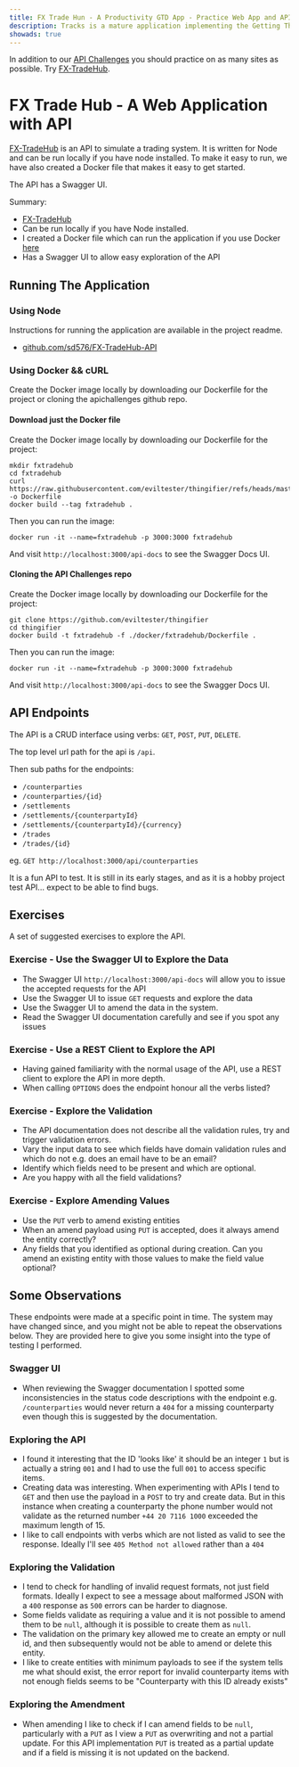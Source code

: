 ```yaml
---
title: FX Trade Hun - A Productivity GTD App - Practice Web App and API
description: Tracks is a mature application implementing the Getting Things Done productivity method with a Web GUI and API.
showads: true
---
```


In addition to our [API Challenges](/gui/challenges) you should practice on as many sites as possible. Try [FX-TradeHub](https://github.com/sd576/FX-TradeHub-API).

# FX Trade Hub - A Web Application with API

[FX-TradeHub](https://github.com/sd576/FX-TradeHub-API) is an API to simulate a trading system. It is written for Node and can be run locally if you have node installed. To make it easy to run, we have also created a Docker file that makes it easy to get started.

The API has a Swagger UI.

Summary:

- [FX-TradeHub](https://github.com/sd576/FX-TradeHub-API)
- Can be run locally if you have Node installed.
- I created a Docker file which can run the application if you use Docker [here](https://github.com/eviltester/thingifier/tree/master/docker)
- Has a Swagger UI to allow easy exploration of the API


## Running The Application

### Using Node

Instructions for running the application are available in the project readme.

- [github.com/sd576/FX-TradeHub-API](https://github.com/sd576/FX-TradeHub-API)


### Using Docker && cURL

Create the Docker image locally by downloading our Dockerfile for the project or cloning the apichallenges github repo.

#### Download just the Docker file

Create the Docker image locally by downloading our Dockerfile for the project:

```
mkdir fxtradehub
cd fxtradehub
curl https://raw.githubusercontent.com/eviltester/thingifier/refs/heads/master/docker/fxtradehub/Dockerfile -o Dockerfile
docker build --tag fxtradehub .
```

Then you can run the image:

```
docker run -it --name=fxtradehub -p 3000:3000 fxtradehub
```

And visit `http://localhost:3000/api-docs` to see the Swagger Docs UI.

#### Cloning the API Challenges repo

Create the Docker image locally by downloading our Dockerfile for the project:

```
git clone https://github.com/eviltester/thingifier
cd thingifier
docker build -t fxtradehub -f ./docker/fxtradehub/Dockerfile .
```

Then you can run the image:

```
docker run -it --name=fxtradehub -p 3000:3000 fxtradehub
```

And visit `http://localhost:3000/api-docs` to see the Swagger Docs UI.


## API Endpoints

The API is a CRUD interface using verbs: `GET`, `POST`, `PUT`, `DELETE`.

The top level url path for the api is `/api`.

Then sub paths for the endpoints:

- `/counterparties`
- `/counterparties/{id}`
- `/settlements`
- `/settlements/{counterpartyId}`
- `/settlements/{counterpartyId}/{currency}`
- `/trades`
- `/trades/{id}`


eg. `GET http://localhost:3000/api/counterparties`

It is a fun API to test. It is still in its early stages, and as it is a hobby project test API... expect to be able to find bugs.

## Exercises

A set of suggested exercises to explore the API.

### Exercise - Use the Swagger UI to Explore the Data

- The Swagger UI `http://localhost:3000/api-docs` will allow you to issue the accepted requests for the API
- Use the Swagger UI to issue `GET` requests and explore the data
- Use the Swagger UI to amend the data in the system.
- Read the Swagger UI documentation carefully and see if you spot any issues

### Exercise - Use a REST Client to Explore the API

- Having gained familiarity with the normal usage of the API, use a REST client to explore the API in more depth.
- When calling `OPTIONS` does the endpoint honour all the verbs listed?


### Exercise - Explore the Validation

- The API documentation does not describe all the validation rules, try and trigger validation errors.
- Vary the input data to see which fields have domain validation rules and which do not e.g. does an email have to be an email?
- Identify which fields need to be present and which are optional.
- Are you happy with all the field validations?

### Exercise - Explore Amending Values

- Use the `PUT` verb to amend existing entities
- When an amend payload using `PUT` is accepted, does it always amend the entity correctly?
- Any fields that you identified as optional during creation. Can you amend an existing entity with those values to make the field value optional?


## Some Observations

These endpoints were made at a specific point in time. The system may have changed since, and you might not be able to repeat the observations below. They are provided here to give you some insight into the type of testing I performed.

### Swagger UI

- When reviewing the Swagger documentation I spotted some inconsistencies in the status code descriptions with the endpoint e.g. `/counterparties` would never return a `404` for a missing counterparty even though this is suggested by the documentation.

### Exploring the API

- I found it interesting that the ID 'looks like' it should be an integer `1` but is actually a string `001` and I had to use the full `001` to access specific items. 
- Creating data was interesting. When experimenting with APIs I tend to `GET` and then use the payload in a `POST` to try and create data. But in this instance when creating a counterparty the phone number would not validate as the returned number `+44 20 7116 1000` exceeded the maximum length of 15.
- I like to call endpoints with verbs which are not listed as valid to see the response. Ideally I'll see `405 Method not allowed` rather than a `404`

### Exploring the Validation

- I tend to check for handling of invalid request formats, not just field formats. Ideally I expect to see a message about malformed JSON with a `400` response as `500` errors can be harder to diagnose.
- Some fields validate as requiring a value and it is not possible to amend them to be `null`, although it is possible to create them as `null`.
- The validation on the primary key allowed me to create an empty or null id, and then subsequently would not be able to amend or delete this entity.
- I like to create entities with minimum payloads to see if the system tells me what should exist, the error report for invalid counterparty items with not enough fields seems to be "Counterparty with this ID already exists"

### Exploring the Amendment

- When amending I like to check if I can amend fields to be `null`, particularly with a `PUT` as I view a `PUT` as overwriting and not a partial update. For this API implementation `PUT` is treated as a partial update and if a field is missing it is not updated on the backend.